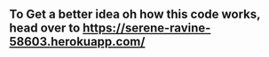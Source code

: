 ## To Get a better idea oh how this code works, head over to https://serene-ravine-58603.herokuapp.com/ 
